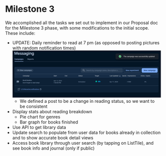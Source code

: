 # Milestone 3

We accomplished all the tasks we set out to implement in our Proposal doc for the Milestone 3 phase, with some modifications to the initial scope. These include:

- UPDATE: Daily reminder to read at 7 pm (as opposed to posting pictures with random notification times)
![alt text](image.png)
    - We defined a post to be a change in reading status, so we want to be consistent
- Display stats about reading breakdown
    - Pie chart for genres
    - Bar graph for books finished
- Use API to get library data
- Update search to populate from user data for books already in collection and to show accurate book detail views
- Access book library through user search (by tapping on ListTile), and see book info and journal (only if public)
